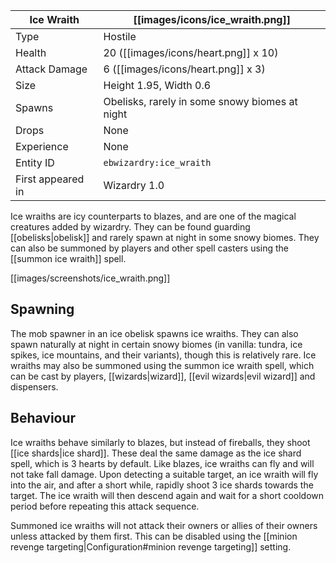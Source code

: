 | Ice Wraith | [[images/icons/ice_wraith.png]] |
|--------|-------|
| Type | Hostile |
| Health | 20 ([[images/icons/heart.png]] x 10) |
| Attack Damage | 6 ([[images/icons/heart.png]] x 3) |
| Size | Height 1.95, Width 0.6 |
| Spawns | Obelisks, rarely in some snowy biomes at night |
| Drops | None |
| Experience | None |
| Entity ID | `ebwizardry:ice_wraith` |
| First appeared in | Wizardry 1.0 |

Ice wraiths are icy counterparts to blazes, and are one of the magical creatures added by wizardry. They can be found guarding [[obelisks|obelisk]] and rarely spawn at night in some snowy biomes. They can also be summoned by players and other spell casters using the [[summon ice wraith]] spell.

[[images/screenshots/ice_wraith.png]]

## Spawning
The mob spawner in an ice obelisk spawns ice wraiths. They can also spawn naturally at night in certain snowy biomes (in vanilla: tundra, ice spikes, ice mountains, and their variants), though this is relatively rare. Ice wraiths may also be summoned using the summon ice wraith spell, which can be cast by players, [[wizards|wizard]], [[evil wizards|evil wizard]] and dispensers.

## Behaviour
Ice wraiths behave similarly to blazes, but instead of fireballs, they shoot [[ice shards|ice shard]]. These deal the same damage as the ice shard spell, which is 3 hearts by default. Like blazes, ice wraiths can fly and will not take fall damage. Upon detecting a suitable target, an ice wraith will fly into the air, and after a short while, rapidly shoot 3 ice shards towards the target. The ice wraith will then descend again and wait for a short cooldown period before repeating this attack sequence.

Summoned ice wraiths will not attack their owners or allies of their owners unless attacked by them first. This can be disabled using the [[minion revenge targeting|Configuration#minion revenge targeting]] setting.